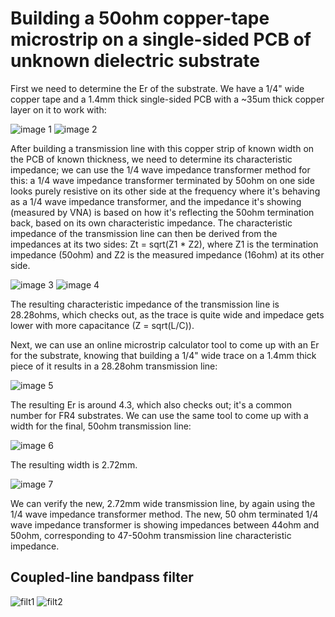 # Building a 50ohm copper-tape microstrip on a single-sided PCB of unknown dielectric substrate

First we need to determine the Er of the substrate. We have a 1/4" wide copper tape and a 1.4mm thick single-sided PCB with a ~35um thick copper layer on it to work with:

![image 1](TraceThickness.jpg)
![image 2](SubstrateThickness.jpg)

After building a transmission line with this copper strip of known width on the PCB of known thickness, we need to determine its characteristic impedance; we can use the 1/4 wave impedance transformer method for this: a 1/4 wave impedance transformer terminated by 50ohm on one side looks purely resistive on its other side at the frequency where it's behaving as a 1/4 wave impedance transformer, and the impedance it's showing (measured by VNA) is based on how it's reflecting the 50ohm termination back, based on its own characteristic impedance.
The characteristic impedance of the transmission line can then be derived from the impedances at its two sides: Zt = sqrt(Z1 * Z2), where Z1 is the termination impedance (50ohm) and Z2 is the measured impedance (16ohm) at its other side.

![image 3](ThickWg.jpg)
![image 4](vna.jpg)

The resulting characteristic impedance of the transmission line is 28.28ohms, which checks out, as the trace is quite wide and impedace gets lower with more capacitance (Z = sqrt(L/C)).

Next, we can use an online microstrip calculator tool to come up with an Er for the substrate, knowing that building a 1/4" wide trace on a 1.4mm thick piece of it results in a 28.28ohm transmission line:

![image 5](Calc28ohm.jpg)

The resulting Er is around 4.3, which also checks out; it's a common number for FR4 substrates.
We can use the same tool to come up with a width for the final, 50ohm transmission line:

![image 6](Calc50ohm.jpg)

The resulting width is 2.72mm.

![image 7](ThinWg.jpg)

We can verify the new, 2.72mm wide transmission line, by again using the 1/4 wave impedance transformer method. The new, 50 ohm terminated 1/4 wave impedance transformer is showing impedances between 44ohm and 50ohm, corresponding to 47-50ohm transmission line characteristic impedance.

## Coupled-line bandpass filter

![filt1](filter1.jpg)
![filt2](filter2.jpg)

